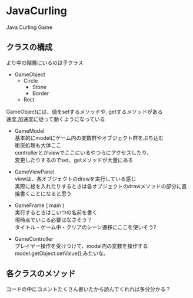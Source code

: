 # JavaCurling  
Java Curling Game  
  
## クラスの構成  
より中の階層にいるのは子クラス  
- GameObject  
  - Circle  
    - Stone  
    - Border  
  - Rect  
  
GameObjectには、値をsetするメソッドや, getするメソッドがある  
速度,加速度に従って動くようになっている  
  
- GameModel  
基本的にmodelにゲーム内の変数群やオブジェクト群をぶち込む  
衝突処理も大体ここ  
controllerとかviewでここにいるやつらにアクセスしたり、  
変更したりするのでset、getメソッドが大量にある  
  
- GameViewPanel  
viewは、各オブジェクトのdrawを実行している感じ  
実際に絵を入れたりするときは各オブジェクトのdrawメソッドの部分に直接書くことになると思う
  
- GameFrame ( main )  
実行するときはこいつの名前を書く  
現時点でいじる必要はなさそう？  
タイトル・ゲーム中・クリアのシーン遷移にここを使いそう?  
  
- GameController  
プレイヤー操作を受けつけて、model内の変数を操作する  
model.getObject.setValue();みたいな。  
  
## 各クラスのメソッド
 コードの中にコメントたくさん書いたから読んでくれれば多分分かる？  
 
